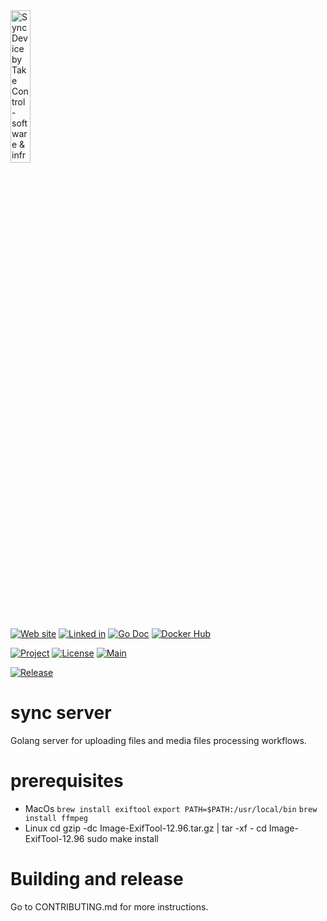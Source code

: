 <img src="https://takecontrolsoft.eu/assets/img/takecontrolsoft-logo-green.png" alt="Sync Device by Take Control - software & infrastructure" width="25%">

[![Web site](https://img.shields.io/badge/Web_site-takecontrolsoft.eu-pink)](https://takecontrolsoft.eu/)
[![Linked in](https://img.shields.io/badge/Linked_In-takecontrolsoft-blue?style=flat&logo=linkedin)](https://www.linkedin.com/company/take-control-si/)
[![Go Doc](https://pkg.go.dev/badge/github.com/takecontrolsoft/sync_server.svg)](https://pkg.go.dev/github.com/takecontrolsoft/sync_server)
[![Docker Hub](https://img.shields.io/badge/Docker_Hub-takecontrolorg-blue?style=flat&logo=docker)](https://hub.docker.com/r/takecontrolorg/sync_server)

[![Project](https://img.shields.io/badge/Project-Sync_Device-darkred?style=flat&logo=github)](https://github.com/orgs/takecontrolsoft/projects/1)
[![License](https://img.shields.io/badge/License-Apache-purple)](https://www.apache.org/licenses/LICENSE-2.0)
[![Main](https://github.com/takecontrolsoft/sync_server/actions/workflows/main.yml/badge.svg)](https://github.com/takecontrolsoft/sync_server/actions/workflows/main.yml)

[![Release](https://img.shields.io/github/v/release/takecontrolsoft/sync_server.svg?style=flat&logo=github)](https://github.com/takecontrolsoft/sync_server/releases/latest)



# sync server
Golang server for uploading files and media files processing workflows.

# prerequisites
* MacOs
    `brew install exiftool`
    `export PATH=$PATH:/usr/local/bin`
    `brew install ffmpeg`
* Linux
    cd <your download directory>
    gzip -dc Image-ExifTool-12.96.tar.gz | tar -xf -
    cd Image-ExifTool-12.96
    sudo make install





# Building and release
Go to CONTRIBUTING.md for more instructions.

